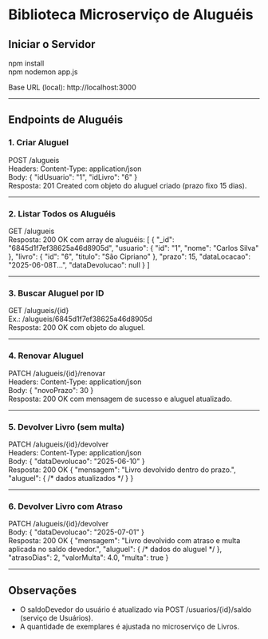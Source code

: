# Biblioteca Microserviço de Aluguéis

## Iniciar o Servidor
npm install  
npm nodemon app.js

Base URL (local): http://localhost:3000

---

## Endpoints de Aluguéis

### 1. Criar Aluguel
POST /alugueis  
Headers: Content-Type: application/json  
Body:
{
  "idUsuario": "1",
  "idLivro": "6"
}  
Resposta: 201 Created com objeto do aluguel criado (prazo fixo 15 dias).

---

### 2. Listar Todos os Aluguéis
GET /alugueis  
Resposta: 200 OK com array de aluguéis:
[
  {
    "_id": "6845d1f7ef38625a46d8905d",
    "usuario": { "id": "1", "nome": "Carlos Silva" },
    "livro":   { "id": "6", "titulo": "São Cipriano" },
    "prazo": 15,
    "dataLocacao": "2025-06-08T...",
    "dataDevolucao": null
  }
]

---

### 3. Buscar Aluguel por ID
GET /alugueis/{id}  
Ex.: /alugueis/6845d1f7ef38625a46d8905d  
Resposta: 200 OK com objeto do aluguel.

---

### 4. Renovar Aluguel
PATCH /alugueis/{id}/renovar  
Headers: Content-Type: application/json  
Body:
{
  "novoPrazo": 30
}  
Resposta: 200 OK com mensagem de sucesso e aluguel atualizado.

---

### 5. Devolver Livro (sem multa)
PATCH /alugueis/{id}/devolver  
Headers: Content-Type: application/json  
Body:
{
  "dataDevolucao": "2025-06-10"
}  
Resposta: 200 OK
{
  "mensagem": "Livro devolvido dentro do prazo.",
  "aluguel": { /* dados atualizados */ }
}

---

### 6. Devolver Livro com Atraso
PATCH /alugueis/{id}/devolver  
Body:
{
  "dataDevolucao": "2025-07-01"
}  
Resposta: 200 OK
{
  "mensagem": "Livro devolvido com atraso e multa aplicada no saldo devedor.",
  "aluguel": { /* dados do aluguel */ },
  "atrasoDias": 2,
  "valorMulta": 4.0,
  "multa": true
}

---

## Observações
- O saldoDevedor do usuário é atualizado via POST /usuarios/{id}/saldo (serviço de Usuários).
- A quantidade de exemplares é ajustada no microserviço de Livros.
